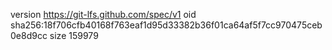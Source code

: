 version https://git-lfs.github.com/spec/v1
oid sha256:18f706cfb40168f763eaf1d95d33382b36f01ca64af5f7cc970475ceb0e8d9cc
size 159979
